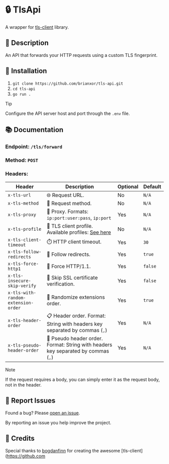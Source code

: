 # 🔒 TlsApi

A wrapper for [tls-client](https://github.com/bogdanfinn/tls-client) library.

## 📝 Description

An API that forwards your HTTP requests using a custom TLS fingerprint.

## 🚀 Installation

1. `git clone https://github.com/brianxor/tls-api.git`
2. `cd tls-api`
3. `go run .`

> [!TIP]
> Configure the API server host and port through the `.env` file.

## 📚 Documentation

### Endpoint: `/tls/forward`

### Method: `POST`

### Headers:

| Header                              | Description                                                                                                                                                            | Optional | Default |
|-------------------------------------|------------------------------------------------------------------------------------------------------------------------------------------------------------------------|----------|---------|
| `x-tls-url`                         | 🌐 Request URL.                                                                                                                                                        | No       | `N/A`   |
| `x-tls-method`                      | 📮 Request method.                                                                                                                                                     | No       | `N/A`   |
| `x-tls-proxy`                       | 🔄 Proxy. Formats: `ip:port:user:pass`, `ip:port`                                                                                                                      | Yes      | `N/A`   |
| `x-tls-profile`                     | 👤 TLS client profile. Available profiles: [See here](https://github.com/bogdanfinn/tls-client/blob/18abae60034c6d510a17b62c936efafdf53ebb80/profiles/profiles.go#L10) | No       | `N/A`   |
| `x-tls-client-timeout`              | ⏱️ HTTP client timeout.                                                                                                                                                | Yes      | `30`    |
| `x-tls-follow-redirects`            | 🔀 Follow redirects.                                                                                                                                                   | Yes      | `true`  |
| `x-tls-force-http1`                 | 🔌 Force HTTP/1.1.                                                                                                                                                     | Yes      | `false` |
| `x-tls-insecure-skip-verify`        | 🚫 Skip SSL certificate verification.                                                                                                                                  | Yes      | `false` |
| `x-tls-with-random-extension-order` | 🎲 Randomize extensions order.                                                                                                                                         | Yes      | `true`  |
| `x-tls-header-order`                | 📋 Header order. Format: String with headers key separated by commas (`,`)                                                                                             | Yes      | `N/A`   |
| `x-tls-pseudo-header-order`         | 📑 Pseudo header order. Format: String with headers key separated by commas (`,`)                                                                                      | Yes      | `N/A`   |

> [!NOTE]
> If the request requires a body, you can simply enter it as the request body, not in the header.

## 🐛 Report Issues

Found a bug? Please [open an issue](https://github.com/brianxor/tls-api/issues).

By reporting an issue you help improve the project.

## 🙏 Credits

Special thanks to [bogdanfinn](https://github.com/bogdanfinn/) for creating the awesome [tls-client](https://github.com